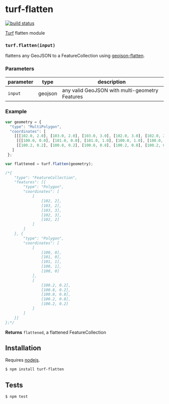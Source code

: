 # turf-flatten

[![build status](https://secure.travis-ci.org/Turfjs/turf-flatten.png)](http://travis-ci.org/Turfjs/turf-flatten)

[Turf](http://turfjs.org/) flatten module


### `turf.flatten(input)`

flattens any GeoJSON to a FeatureCollection using [geojson-flatten](https://github.com/mapbox/geojson-flatten).


### Parameters

| parameter | type    | description                                    |
| --------- | ------- | ---------------------------------------------- |
| `input`   | geojson | any valid GeoJSON with multi-geometry Features |


### Example

```js
var geometry = { 
  "type": "MultiPolygon",
  "coordinates": [
    [[[102.0, 2.0], [103.0, 2.0], [103.0, 3.0], [102.0, 3.0], [102.0, 2.0]]],
     [[[100.0, 0.0], [101.0, 0.0], [101.0, 1.0], [100.0, 1.0], [100.0, 0.0]],
     [[100.2, 0.2], [100.8, 0.2], [100.8, 0.8], [100.2, 0.8], [100.2, 0.2]]]
   ]
 };

var flattened = turf.flatten(geometry);

/*{
    "type": "FeatureCollection",
    "features": [{
        "type": "Polygon",
        "coordinates": [
            [
                [102, 2],
                [103, 2],
                [103, 3],
                [102, 3],
                [102, 2]
            ]
        ]
    }, {
        "type": "Polygon",
        "coordinates": [
            [
                [100, 0],
                [101, 0],
                [101, 1],
                [100, 1],
                [100, 0]
            ],
            [
                [100.2, 0.2],
                [100.8, 0.2],
                [100.8, 0.8],
                [100.2, 0.8],
                [100.2, 0.2]
            ]
        ]
    }]
};*/
```


**Returns** `flattened`, a flattened FeatureCollection

## Installation

Requires [nodejs](http://nodejs.org/).

```sh
$ npm install turf-flatten
```

## Tests

```sh
$ npm test
```


